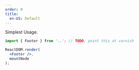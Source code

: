 ```yaml
---
order: 0
title:
  en-US: Default
---
```


Simplest Usage.

```jsx
import { Footer } from '..'; // TODO: point this at varnish

ReactDOM.render(
  <Footer />,
  mountNode
);
```
